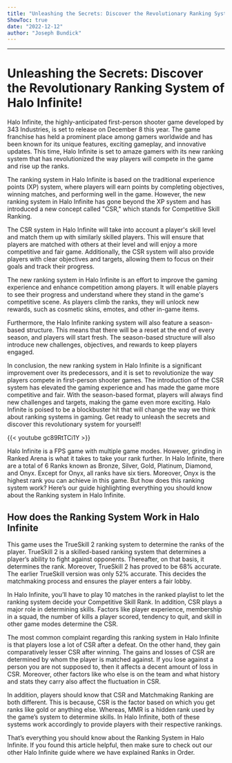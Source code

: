 ```yaml
---
title: "Unleashing the Secrets: Discover the Revolutionary Ranking System of Halo Infinite!"
ShowToc: true 
date: "2022-12-12"
author: "Joseph Bundick"
---
```

*****
# Unleashing the Secrets: Discover the Revolutionary Ranking System of Halo Infinite!

Halo Infinite, the highly-anticipated first-person shooter game developed by 343 Industries, is set to release on December 8 this year. The game franchise has held a prominent place among gamers worldwide and has been known for its unique features, exciting gameplay, and innovative updates. This time, Halo Infinite is set to amaze gamers with its new ranking system that has revolutionized the way players will compete in the game and rise up the ranks.

The ranking system in Halo Infinite is based on the traditional experience points (XP) system, where players will earn points by completing objectives, winning matches, and performing well in the game. However, the new ranking system in Halo Infinite has gone beyond the XP system and has introduced a new concept called "CSR," which stands for Competitive Skill Ranking.

The CSR system in Halo Infinite will take into account a player's skill level and match them up with similarly skilled players. This will ensure that players are matched with others at their level and will enjoy a more competitive and fair game. Additionally, the CSR system will also provide players with clear objectives and targets, allowing them to focus on their goals and track their progress.

The new ranking system in Halo Infinite is an effort to improve the gaming experience and enhance competition among players. It will enable players to see their progress and understand where they stand in the game's competitive scene. As players climb the ranks, they will unlock new rewards, such as cosmetic skins, emotes, and other in-game items.

Furthermore, the Halo Infinite ranking system will also feature a season-based structure. This means that there will be a reset at the end of every season, and players will start fresh. The season-based structure will also introduce new challenges, objectives, and rewards to keep players engaged.

In conclusion, the new ranking system in Halo Infinite is a significant improvement over its predecessors, and it is set to revolutionize the way players compete in first-person shooter games. The introduction of the CSR system has elevated the gaming experience and has made the game more competitive and fair. With the season-based format, players will always find new challenges and targets, making the game even more exciting. Halo Infinite is poised to be a blockbuster hit that will change the way we think about ranking systems in gaming. Get ready to unleash the secrets and discover this revolutionary system for yourself!

{{< youtube gc89RtTCi1Y >}} 



Halo Infinite is a FPS game with multiple game modes. However, grinding in Ranked Arena is what it takes to take your rank further. In Halo Infinite, there are a total of 6 Ranks known as Bronze, Silver, Gold, Platinum, Diamond, and Onyx. Except for Onyx, all ranks have six tiers. Moreover, Onyx is the highest rank you can achieve in this game. But how does this ranking system work? Here’s our guide highlighting everything you should know about the Ranking system in Halo Infinite.
 
## How does the Ranking System Work in Halo Infinite
 

 
This game uses the TrueSkill 2 ranking system to determine the ranks of the player. TrueSkill 2 is a skilled-based ranking system that determines a player’s ability to fight against opponents. Thereafter, on that basis, it determines the rank. Moreover, TrueSkill 2 has proved to be 68% accurate. The earlier TrueSkill version was only 52% accurate. This decides the matchmaking process and ensures the player enters a fair lobby.
 
In Halo Infinite, you’ll have to play 10 matches in the ranked playlist to let the ranking system decide your Competitive Skill Rank. In addition, CSR plays a major role in determining skills. Factors like player experience, membership in a squad, the number of kills a player scored, tendency to quit, and skill in other game modes determine the CSR.
 
The most common complaint regarding this ranking system in Halo Infinite is that players lose a lot of CSR after a defeat. On the other hand, they gain comparatively lesser CSR after winning. The gains and losses of CSR are determined by whom the player is matched against. If you lose against a person you are not supposed to, then it affects a decent amount of loss in CSR. Moreover, other factors like who else is on the team and what history and stats they carry also affect the fluctuation in CSR.
 
In addition, players should know that CSR and Matchmaking Ranking are both different. This is because, CSR is the factor based on which you get ranks like gold or anything else. Whereas, MMR is a hidden rank used by the game’s system to determine skills. In Halo Infinite, both of these systems work accordingly to provide players with their respective rankings.
 
That’s everything you should know about the Ranking System in Halo Infinite. If you found this article helpful, then make sure to check out our other Halo Infinite guide where we have explained Ranks in Order.




